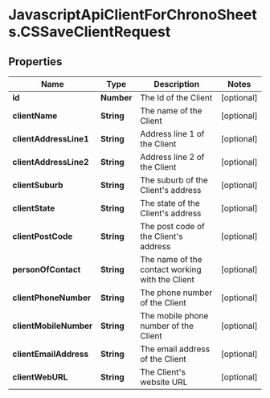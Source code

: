 # JavascriptApiClientForChronoSheets.CSSaveClientRequest

## Properties
Name | Type | Description | Notes
------------ | ------------- | ------------- | -------------
**id** | **Number** | The Id of the Client | [optional] 
**clientName** | **String** | The name of the Client | [optional] 
**clientAddressLine1** | **String** | Address line 1 of the Client | [optional] 
**clientAddressLine2** | **String** | Address line 2 of the Client | [optional] 
**clientSuburb** | **String** | The suburb of the Client&#39;s address | [optional] 
**clientState** | **String** | The state of the Client&#39;s address | [optional] 
**clientPostCode** | **String** | The post code of the Client&#39;s address | [optional] 
**personOfContact** | **String** | The name of the contact working with the Client | [optional] 
**clientPhoneNumber** | **String** | The phone number of the Client | [optional] 
**clientMobileNumber** | **String** | The mobile phone number of the Client | [optional] 
**clientEmailAddress** | **String** | The email address of the Client | [optional] 
**clientWebURL** | **String** | The Client&#39;s website URL | [optional] 


